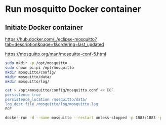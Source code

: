 
# Run mosquitto Docker container

## Initiate Docker container

https://hub.docker.com/_/eclipse-mosquitto?tab=description&page=1&ordering=last_updated

https://mosquitto.org/man/mosquitto-conf-5.html

```bash
sudo mkdir -p /opt/mosquitto
sudo chown pi:pi /opt/mosquitto
mkdir mosquitto/config/ 
mkdir mosquitto/data/
mkdir mosquitto/log/

cat > /opt/mosquitto/config/mosquitto.conf << EOF
persistence true
persistence_location /mosquitto/data/
log_dest file /mosquitto/log/mosquitto.log
EOF

docker run -d --name mosquitto --restart unless-stopped -p 1883:1883 -p 9001:9001 -v /opt/mosquitto/config/mosquitto.conf:/mosquitto/config/mosquitto.conf -v /opt/mosquitto/data:/mosquitto/data -v /opt/mosquitto/log:/mosquitto/log eclipse-mosquitto
```


